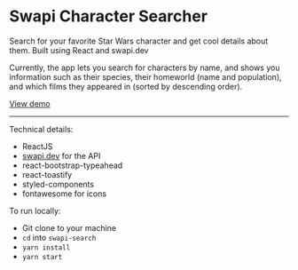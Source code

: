 # Swapi Character Searcher

Search for your favorite Star Wars character and get cool details about them. Built using React and swapi.dev

Currently, the app lets you search for characters by name, and shows you information such as their species, their homeworld (name and population), and which films they appeared in (sorted by descending order).

[View demo](https://deeboss.github.io/swapi-search)

---

Technical details:

- ReactJS
- [swapi.dev](https://swapi.dev) for the API
- react-bootstrap-typeahead
- react-toastify
- styled-components
- fontawesome for icons

To run locally:

- Git clone to your machine
- `cd` into `swapi-search`
- `yarn install`
- `yarn start`
